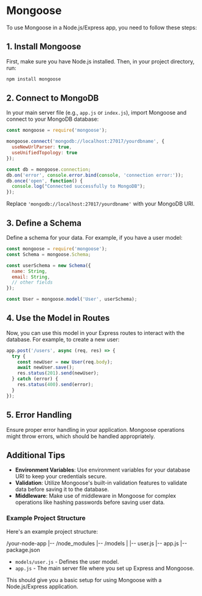 # Mongoose

To use Mongoose in a Node.js/Express app, you need to follow these steps:

## 1. Install Mongoose

First, make sure you have Node.js installed. Then, in your project directory, run:

```bash
npm install mongoose
```

## 2. Connect to MongoDB

In your main server file (e.g., `app.js` or `index.js`), import Mongoose and connect to your MongoDB database:

```javascript
const mongoose = require('mongoose');

mongoose.connect('mongodb://localhost:27017/yourdbname', {
  useNewUrlParser: true,
  useUnifiedTopology: true
});

const db = mongoose.connection;
db.on('error', console.error.bind(console, 'connection error:'));
db.once('open', function() {
  console.log("Connected successfully to MongoDB");
});
```

Replace `'mongodb://localhost:27017/yourdbname'` with your MongoDB URI.

## 3. Define a Schema

Define a schema for your data. For example, if you have a user model:

```javascript
const mongoose = require('mongoose');
const Schema = mongoose.Schema;

const userSchema = new Schema({
  name: String,
  email: String,
  // other fields
});

const User = mongoose.model('User', userSchema);
```

## 4. Use the Model in Routes

Now, you can use this model in your Express routes to interact with the database. For example, to create a new user:

```javascript
app.post('/users', async (req, res) => {
  try {
    const newUser = new User(req.body);
    await newUser.save();
    res.status(201).send(newUser);
  } catch (error) {
    res.status(400).send(error);
  }
});
```

## 5. Error Handling

Ensure proper error handling in your application. Mongoose operations might throw errors, which should be handled appropriately.

## Additional Tips

- **Environment Variables**: Use environment variables for your database URI to keep your credentials secure.
- **Validation**: Utilize Mongoose's built-in validation features to validate data before saving it to the database.
- **Middleware**: Make use of middleware in Mongoose for complex operations like hashing passwords before saving user data.

### Example Project Structure

Here's an example project structure:

/your-node-app
|-- /node_modules
|-- /models
|   |-- user.js
|-- app.js
|-- package.json

- `models/user.js` - Defines the user model.
- `app.js` - The main server file where you set up Express and Mongoose.

This should give you a basic setup for using Mongoose with a Node.js/Express application.
